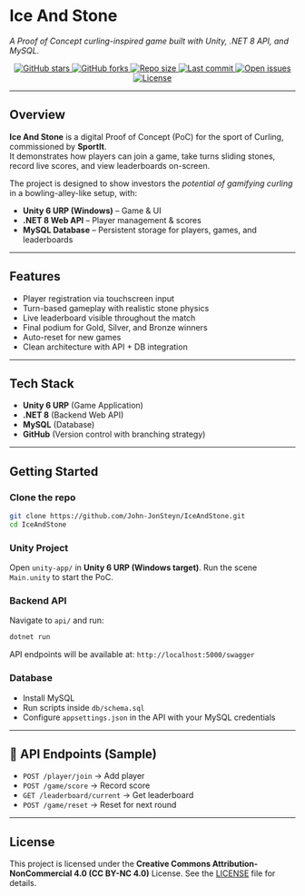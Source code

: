 # Ice And Stone
*A Proof of Concept curling-inspired game built with Unity, .NET 8 API, and MySQL.*
<p align="center">
  <a href="https://github.com/John-JonSteyn/IceAndStone/stargazers" target="_blank" rel="noopener noreferrer">
    <img src="https://img.shields.io/github/stars/John-JonSteyn/IceAndStone?style=for-the-badge&color=85d3f4" alt="GitHub stars" />
  </a>
  <a href="https://github.com/John-JonSteyn/IceAndStone/network/members" target="_blank" rel="noopener noreferrer">
    <img src="https://img.shields.io/github/forks/John-JonSteyn/IceAndStone?style=for-the-badge&color=85d3f4" alt="GitHub forks" />
  </a>
  <a href="https://github.com/John-JonSteyn/IceAndStone" target="_blank" rel="noopener noreferrer">
    <img src="https://img.shields.io/github/repo-size/John-JonSteyn/IceAndStone?style=for-the-badge&color=85d3f4" alt="Repo size" />
  </a>
  <a href="https://github.com/John-JonSteyn/IceAndStone/commits/main" target="_blank" rel="noopener noreferrer">
    <img src="https://img.shields.io/github/last-commit/John-JonSteyn/IceAndStone?style=for-the-badge&color=85d3f4" alt="Last commit" />
  </a>
  <a href="https://github.com/John-JonSteyn/IceAndStone/issues" target="_blank" rel="noopener noreferrer">
    <img src="https://img.shields.io/github/issues/John-JonSteyn/IceAndStone?style=for-the-badge&color=85d3f4" alt="Open issues" />
  </a>
  <a href="https://github.com/John-JonSteyn/IceAndStone/blob/main/LICENSE" target="_blank" rel="noopener noreferrer">
    <img src="https://img.shields.io/github/license/John-JonSteyn/IceAndStone?style=for-the-badge&color=85d3f4" alt="License" />
  </a>
</p>

---

## Overview
**Ice And Stone** is a digital Proof of Concept (PoC) for the sport of Curling, commissioned by **SportIt**.  
It demonstrates how players can join a game, take turns sliding stones, record live scores, and view leaderboards on-screen.

The project is designed to show investors the *potential of gamifying curling* in a bowling-alley-like setup, with:
- **Unity 6 URP (Windows)** – Game & UI  
- **.NET 8 Web API** – Player management & scores  
- **MySQL Database** – Persistent storage for players, games, and leaderboards  

---

## Features
- Player registration via touchscreen input  
- Turn-based gameplay with realistic stone physics  
- Live leaderboard visible throughout the match  
- Final podium for Gold, Silver, and Bronze winners  
- Auto-reset for new games  
- Clean architecture with API + DB integration  

---

## Tech Stack
- **Unity 6 URP** (Game Application)  
- **.NET 8** (Backend Web API)  
- **MySQL** (Database)  
- **GitHub** (Version control with branching strategy)  

---

## Getting Started

### Clone the repo
```bash
git clone https://github.com/John-JonSteyn/IceAndStone.git
cd IceAndStone
````

### Unity Project

Open `unity-app/` in **Unity 6 URP (Windows target)**.
Run the scene `Main.unity` to start the PoC.

### Backend API

Navigate to `api/` and run:

```bash
dotnet run
```

API endpoints will be available at: `http://localhost:5000/swagger`

### Database

* Install MySQL
* Run scripts inside `db/schema.sql`
* Configure `appsettings.json` in the API with your MySQL credentials

---

## 🔗 API Endpoints (Sample)

* `POST /player/join` → Add player
* `POST /game/score` → Record score
* `GET /leaderboard/current` → Get leaderboard
* `POST /game/reset` → Reset for next round

---

## License

This project is licensed under the **Creative Commons Attribution-NonCommercial 4.0 (CC BY-NC 4.0)** License.
See the [LICENSE](./LICENSE) file for details.
